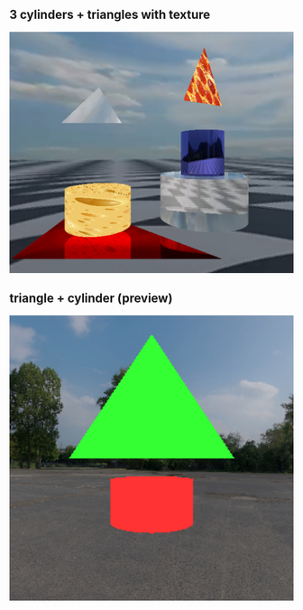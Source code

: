 ## 3 cylinders + triangles with texture
![red plane + mirror sphere](outputs/output2.png)

## triangle + cylinder (preview)
![red plane + mirror sphere](outputs/output1.png)